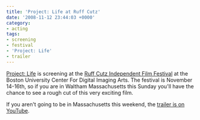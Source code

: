```yaml
---
title: 'Project: Life at Ruff Cutz'
date: '2008-11-12 23:44:03 +0000'
category:
- acting
tags:
- screening
- festival
- 'Project: Life'
- trailer
---
```

[Project: Life](http://www.projectlifemovie.com/) is screening at the <a
href="http://www.rcifc.com/">Ruff Cutz Independent Film Festival</a> at the
Boston University Center For Digital Imaging Arts. The festival is November
14-16th, so if you are in Waltham Massachusetts this Sunday you'll have the
chance to see a rough cut of this very exciting film.

If you aren't going to be in Massachusetts this weekend, the [trailer is on
YouTube](http://www.youtube.com/watch?v=CAoD1ZUWbr8).
